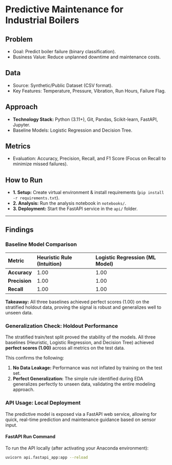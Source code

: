 # Predictive Maintenance for Industrial Boilers

## Problem
* Goal: Predict boiler failure (binary classification).
* Business Value: Reduce unplanned downtime and maintenance costs.

## Data
* Source: Synthetic/Public Dataset (CSV format).
* Key Features: Temperature, Pressure, Vibration, Run Hours, Failure Flag.

## Approach
* **Technology Stack:** Python (3.11+), Git, Pandas, Scikit-learn, FastAPI, Jupyter.
* Baseline Models: Logistic Regression and Decision Tree.

## Metrics
* Evaluation: Accuracy, Precision, Recall, and F1 Score (Focus on Recall to minimize missed failures).

## How to Run
* **1. Setup:** Create virtual environment & install requirements (`pip install -r requirements.txt`).
* **2. Analysis:** Run the analysis notebook in `notebooks/`.
* **3. Deployment:** Start the FastAPI service in the `api/` folder.

---

## Findings

### Baseline Model Comparison

| Metric | Heuristic Rule (Intuition) | Logistic Regression (ML Model) |
| :--- | :--- | :--- |
| **Accuracy** | 1.00 | 1.00 |
| **Precision** | 1.00 | 1.00 |
| **Recall** | 1.00 | 1.00 |

**Takeaway:** All three baselines achieved perfect scores (1.00) on the stratified holdout data, proving the signal is robust and generalizes well to unseen data.

### Generalization Check: Holdout Performance

The stratified train/test split proved the stability of the models. All three baselines (Heuristic, Logistic Regression, and Decision Tree) achieved **perfect scores (1.00)** across all metrics on the test data.

This confirms the following:
1.  **No Data Leakage:** Performance was not inflated by training on the test set.
2.  **Perfect Generalization:** The simple rule identified during EDA generalizes perfectly to unseen data, validating the entire modeling approach.

### API Usage: Local Deployment

The predictive model is exposed via a FastAPI web service, allowing for quick, real-time prediction and maintenance guidance based on sensor input.

#### FastAPI Run Command

To run the API locally (after activating your Anaconda environment):

```bash
uvicorn api.fastapi_app:app --reload